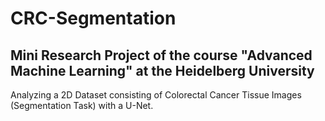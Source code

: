 # CRC-Segmentation
## Mini Research Project of the course "Advanced Machine Learning" at the Heidelberg University
Analyzing a 2D Dataset consisting of Colorectal Cancer Tissue Images (Segmentation Task) with a U-Net.
